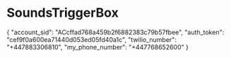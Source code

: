 # SoundsTriggerBox

{
  "account_sid": "ACcffad768a459b2f6882383c79b57fbee",
  "auth_token": "cef9f0a600ea71440d053ed05fd40a1c",
  "twilio_number": "+447883306810",
  "my_phone_number": "+447768652600"
}
